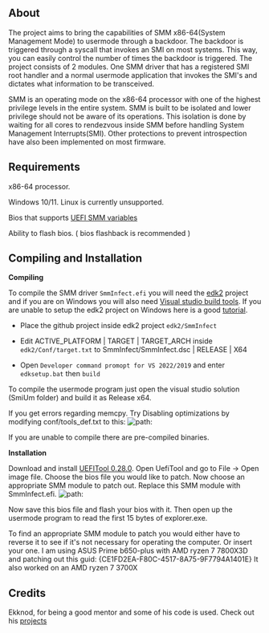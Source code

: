 ## **About**

The project aims to bring the capabilities of SMM x86-64(System Management Mode) to usermode through a backdoor. The backdoor is triggered through a syscall that invokes an SMI on most systems.
This way, you can easily control the number of times the backdoor is triggered. The project consists of 2 modules. 
One SMM driver that has a registered SMI root handler and a normal usermode application that invokes the SMI's and dictates what information to be transceived.

SMM is an operating mode on the x86-64 processor with one of the highest privilege levels in the entire system.
SMM is built to be isolated and lower privilege should not be aware of its operations.
This isolation is done by waiting for all cores to rendezvous inside SMM before handling System Management Interrupts(SMI).
Other protections to prevent introspection have also been implemented on most firmware.

## **Requirements**

x86-64 processor.

Windows 10/11. Linux is currently unsupported.

Bios that supports [UEFI SMM variables](https://github.com/tianocore/tianocore.github.io/wiki/UEFI-Variable-Runtime-Cache)

Ability to flash bios. ( bios flashback is recommended )


## **Compiling and Installation**

**Compiling**

To compile the SMM driver ```SmmInfect.efi``` you will need the [edk2](https://github.com/tianocore/edk2) project and if you are on Windows you will also need [Visual studio build tools](https://stackoverflow.com/questions/40504552/how-to-install-visual-c-build-tools).
If you are unable to setup the edk2 project on Windows here is a good [tutorial](https://www.youtube.com/watch?v=jrY4oqgHV0o).

  * Place the github project inside edk2 project ```edk2/SmmInfect```

  * Edit ACTIVE_PLATFORM | TARGET | TARGET_ARCH inside ```edk2/Conf/target.txt``` to SmmInfect/SmmInfect.dsc | RELEASE | X64

  * Open ```Developer command promopt for VS 2022/2019``` and enter ```edksetup.bat``` then ```build```

To compile the usermode program just open the visual studio solution (SmiUm folder) and build it as Release x64.

If you get errors regarding memcpy. Try Disabling optimizations by modifying conf/tools_def.txt to this:
![path: ](https://i.imgur.com/iqptV7A.png "gg: ")

If you are unable to compile there are pre-compiled binaries.

**Installation**

Download and install [UEFITool 0.28.0](https://github.com/LongSoft/UEFITool/releases/tag/0.28.0).
Open UefiTool and go to File → Open image file. Choose the bios file you would like to patch.
Now choose an appropriate SMM module to patch out. Replace this SMM module with SmmInfect.efi.
![path: ](https://i.imgur.com/pb6r0Mu.png "patch: ")

Now save this bios file and flash your bios with it.
Then open up the usermode program to read the first 15 bytes of explorer.exe. 

To find an appropriate SMM module to patch you would either have to reverse it to see if it's not necessary for operating the computer. Or insert your one.
I am using ASUS Prime b650-plus with AMD ryzen 7 7800X3D and patching out this guid: {CE1FD2EA-F80C-4517-8A75-9F7794A1401E}
It also worked on an AMD ryzen 7 3700X
## **Credits**
Ekknod, for being a good mentor and some of his code is used. Check out his [projects](https://github.com/ekknod)
